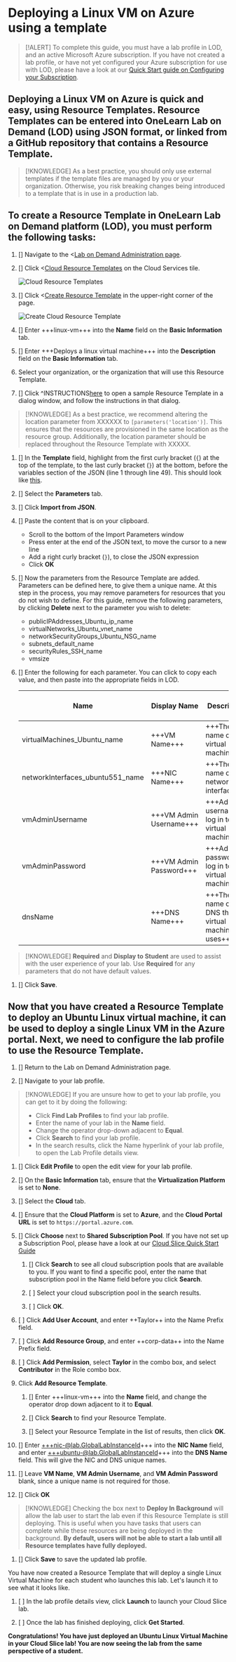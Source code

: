 # Deploying a Linux VM on Azure using a template

> [!ALERT] To complete this guide, you must have a lab profile in LOD, and an active Microsoft Azure subscription. If you have not created a lab profile, or have not yet configured your Azure subscription for use with LOD, please have a look at our [Quick Start guide on Configuring your Subscription](/docs/lod/quick-starts/cloud-slice/configure-subscription.md).

## Deploying a Linux VM on Azure is quick and easy, using Resource Templates. Resource Templates can be entered into OneLearn Lab on Demand (LOD) using JSON format, or linked from a GitHub repository that contains a Resource Template. 

> [!KNOWLEDGE] As a best practice, you should only use external templates if the template files are managed by you or your organization. Otherwise, you risk breaking changes being introduced to a template that is in use in a production lab.

## To create a Resource Template in OneLearn Lab on Demand platform (LOD), you must perform the following tasks:

1. [] Navigate to the <[Lab on Demand Administration page](/Admin).

1. [] Click <[Cloud Resource Templates](/CloudTemplate) on the Cloud Services tile.

   ![Cloud Resource Templates](images/lod-open-cloud-resource-templates.png)

1. [] Click <[Create Resource Template](/CloudTemplate/Create) in the upper-right corner of the page.

   ![Create Cloud Resource Template](images/lod-create-cloud-resource-template.png)

1. [] Enter +++linux-vm+++ into the **Name** field on the **Basic Information** tab.

1. [] Enter +++Deploys a linux virtual machine+++ into the **Description** field on the **Basic Information** tab.

1. Select your organization, or the organization that will use this Resource Template.

1. [] Click ^INSTRUCTIONS[here](sample-resource-template.md) to open a sample Resource Template in a dialog window, and follow the instructions in that dialog.

> [!KNOWLEDGE] As a best practice, we recommend altering the location parameter from XXXXXX to  `[parameters('location')]`. This ensures that the resources are provisioned in the same location as the resource group. Additionally, the location parameter should be replaced throughout the Resource Template with XXXXX.

1. [] In the **Template** field, highlight from the first curly bracket (`{`) at the top of the template, to the last curly bracket (`}`) at the bottom, before the variables section of the JSON (line 1 through line 49). This should look like [this](parameters-example.md).

1. [] Select the **Parameters** tab.

1. [] Click **Import from JSON**.

1. [] Paste the content that is on your clipboard. 

    - Scroll to the bottom of the Import Parameters window
    - Press enter at the end of the JSON text, to move the cursor to a new line
    - Add a right curly bracket (`}`), to close the JSON expression
    - Click **OK**

1. [] Now the parameters from the Resource Template are added. Parameters can be defined here, to give them a unique name. At this step in the process, you may remove parameters for resources that you do not wish to define. For this guide, remove the following parameters, by clicking **Delete** next to the parameter you wish to delete:
    
    - publicIPAddresses_Ubuntu_ip_name
    - virtualNetworks_Ubuntu_vnet_name
    - networkSecurityGroups_Ubuntu_NSG_name
    - subnets_default_name
    - securityRules_SSH_name
    - vmsize

1. [] Enter the following for each parameter. You can click to copy each value, and then paste into the appropriate fields in LOD. 

    |Name|Display Name|Description|Required|Display To Student|
    |--|--|--|--|--|
    |virtualMachines_Ubuntu_name|+++VM Name+++|+++The name of the virtual machine+++|No|Yes|
    |networkInterfaces_ubuntu551_name|+++NIC Name+++|+++The name of the network interface+++|Yes|No|
    |vmAdminUsername|+++VM Admin Username+++|+++Admin username to log in to the virtual machine+++|No|Yes|
    |vmAdminPassword|+++VM Admin Password+++|+++Admin password to log in to the virtual machine+++|No|Yes|
    |dnsName|+++DNS Name+++|+++The name of the DNS that the virtual machine uses+++|Yes|Yes|

> [!KNOWLEDGE] **Required** and **Display to Student** are used to assist with the user experience of your lab. Use **Required** for any parameters that do not have default values.

1. [] Click **Save**.

## Now that you have created a Resource Template to deploy an Ubuntu Linux virtual machine, it can be used to deploy a single Linux VM in the Azure portal. Next, we need to configure the lab profile to use the Resource Template. 

1. [] Return to the Lab on Demand Administration page. 

1. [] Navigate to your lab profile. 

> [!KNOWLEDGE] If you are unsure how to get to your lab profile, you can get to it by doing the following:
> - Click **Find Lab Profiles** to find your lab profile. 
> - Enter the name of your lab in the **Name** field.
> - Change the operator drop-down adjacent to **Equal**.
> - Click **Search** to find your lab profile. 
> - In the search results, click the Name hyperlink of your lab profile, to open the Lab Profile details view.

1. [] Click **Edit Profile** to open the edit view for your lab profile. 

1. [] On the **Basic Information** tab, ensure that the **Virtualization Platform** is set to **None**.

1. [] Select the **Cloud** tab. 

1. [] Ensure that the **Cloud Platform** is set to **Azure**, and the **Cloud Portal URL** is set to ```https://portal.azure.com```.

1. [] Click **Choose** next to **Shared Subscription Pool**. If you have not set up a Subscription Pool, please have a look at our [Cloud Slice Quick Start Guide](/docs/lod/quick-starts/cloud-slice/add-subscription-into-lod.md)

    1. [] Click **Search** to see all cloud subscription pools that are available to you. If you want to find a specific pool, enter the name that subscription pool in the Name field before you click **Search**.

    1. [ ] Select your cloud subscription pool in the search results.
    
    1. [ ] Click **OK**.

1. [ ] Click **Add User Account**, and enter ++Taylor++ into the Name Prefix field.

1. [ ] Click **Add Resource Group**, and enter ++corp-data++ into the Name Prefix field.

1. [ ] Click **Add Permission**, select **Taylor** in the combo box, and select **Contributor** in the Role combo box.

1. Click **Add Resource Template**.

    1. [] Enter +++linux-vm+++ into the **Name** field, and change the operator drop down adjacent to it to **Equal**. 

    1. [] Click **Search** to find your Resource Template.

    1. [] Select your Resource Template in the list of results, then click **OK**.

1. [] Enter +++nic-@lab.GlobalLabInstanceId+++ into the **NIC Name** field, and enter +++ubuntu-@lab.GlobalLabInstanceId+++ into the **DNS Name** field. This will give the NIC and DNS unique names. 

1. [] Leave **VM Name**, **VM Admin Username**, and **VM Admin Password** blank, since a unique name is not required for those.

1. [] Click **OK**

> [!KNOWLEDGE] Checking the box next to **Deploy In Background** will allow the lab user to start the lab even if this Resource Template is still deploying. This is  useful when you have tasks that users can complete while these resources are being deployed in the background. **By default, users will not be able to start a lab until all Resource templates have fully deployed.**

1. [] Click **Save** to save the updated lab profile. 

You have now created a Resource Template that will deploy a single Linux Virtual Machine for each student who launches this lab. Let's launch it to see what it looks like.

1. [ ] In the lab profile details view, click **Launch** to launch your Cloud Slice lab.

1. [ ] Once the lab has finished deploying, click **Get Started**.

**Congratulations! You have just deployed an Ubuntu Linux Virtual Machine in your Cloud Slice lab! You are now seeing the lab from the same perspective of a student.**

